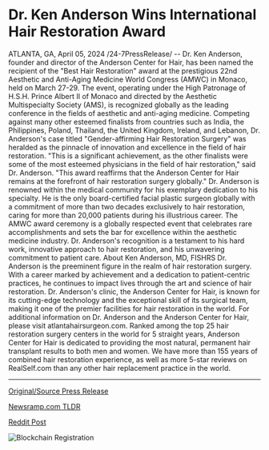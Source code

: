 # Dr. Ken Anderson Wins International Hair Restoration Award

ATLANTA, GA, April 05, 2024 /24-7PressRelease/ -- Dr. Ken Anderson, founder and director of the Anderson Center for Hair, has been named the recipient of the "Best Hair Restoration" award at the prestigious 22nd Aesthetic and Anti-Aging Medicine World Congress (AMWC) in Monaco, held on March 27-29. The event, operating under the High Patronage of H.S.H. Prince Albert II of Monaco and directed by the Aesthetic Multispecialty Society (AMS), is recognized globally as the leading conference in the fields of aesthetic and anti-aging medicine.  Competing against many other esteemed finalists from countries such as India, the Philippines, Poland, Thailand, the United Kingdom, Ireland, and Lebanon, Dr. Anderson's case titled "Gender-affirming Hair Restoration Surgery" was heralded as the pinnacle of innovation and excellence in the field of hair restoration.  "This is a significant achievement, as the other finalists were some of the most esteemed physicians in the field of hair restoration," said Dr. Anderson. "This award reaffirms that the Anderson Center for Hair remains at the forefront of hair restoration surgery globally."  Dr. Anderson is renowned within the medical community for his exemplary dedication to his specialty. He is the only board-certified facial plastic surgeon globally with a commitment of more than two decades exclusively to hair restoration, caring for more than 20,000 patients during his illustrious career.  The AMWC award ceremony is a globally respected event that celebrates rare accomplishments and sets the bar for excellence within the aesthetic medicine industry. Dr. Anderson's recognition is a testament to his hard work, innovative approach to hair restoration, and his unwavering commitment to patient care.  About Ken Anderson, MD, FISHRS  Dr. Anderson is the preeminent figure in the realm of hair restoration surgery. With a career marked by achievement and a dedication to patient-centric practices, he continues to impact lives through the art and science of hair restoration. Dr. Anderson's clinic, the Anderson Center for Hair, is known for its cutting-edge technology and the exceptional skill of its surgical team, making it one of the premier facilities for hair restoration in the world.  For additional information on Dr. Anderson and the Anderson Center for Hair, please visit atlantahairsurgeon.com.  Ranked among the top 25 hair restoration surgery centers in the world for 5 straight years, Anderson Center for Hair is dedicated to providing the most natural, permanent hair transplant results to both men and women. We have more than 155 years of combined hair restoration experience, as well as more 5-star reviews on RealSelf.com than any other hair replacement practice in the world. 

---

[Original/Source Press Release](https://www.24-7pressrelease.com/press-release/509816/dr-ken-anderson-wins-international-hair-restoration-award)
                    

[Newsramp.com TLDR](None) 



[Reddit Post](https://www.reddit.com/r/AwardsAndRecognition/comments/1bwbvb2/dr_ken_anderson_receives_best_hair_restoration/) 



![Blockchain Registration](https://cdn.newsramp.app/24-7PressRelease/qrcode/244/5/able8GYd.webp)
